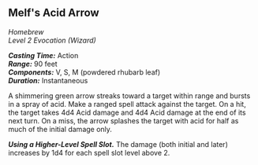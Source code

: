 ## Melf's Acid Arrow
*Homebrew*  
*Level 2 Evocation (Wizard)*

***Casting Time:*** Action  
***Range:*** 90 feet  
***Components:*** V, S, M (powdered rhubarb leaf)  
***Duration:*** Instantaneous

A shimmering green arrow streaks toward a target within range and bursts in a spray of acid. Make a ranged spell attack against the target. On a hit, the target takes 4d4 Acid damage and 4d4 Acid damage at the end of its next turn. On a miss, the arrow splashes the target with acid for half as much of the initial damage only.

***Using a Higher-Level Spell Slot.*** The damage (both initial and later) increases by 1d4 for each spell slot level above 2.